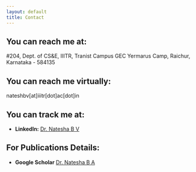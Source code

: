 ```yaml
---
layout: default
title: Contact
---
```

## You can reach me at:

#204, Dept. of CS&E, 
IIITR, Tranist Campus GEC
Yermarus Camp, Raichur, Karnataka - 584135


## You can reach me virtually: 

nateshbv[at]iiitr[dot]ac[dot]in



## You can track me at: 

- **LinkedIn:** [Dr. Natesha B V](https://www.linkedin.com/in/dr-natesha-b-v-45105598/)              

## For Publications Details: 

- **Google Scholar** [Dr. Natesha B A](https://scholar.google.com/citations?user=aL_IjFgAAAAJ&hl=en&oi=ao)
